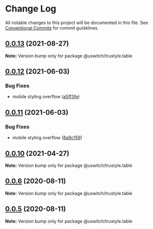 # Change Log

All notable changes to this project will be documented in this file.
See [Conventional Commits](https://conventionalcommits.org) for commit guidelines.

## [0.0.13](https://github.com/uswitch/trustyle/compare/@uswitch/trustyle.table@0.0.12...@uswitch/trustyle.table@0.0.13) (2021-08-27)

**Note:** Version bump only for package @uswitch/trustyle.table





## [0.0.12](https://github.com/uswitch/trustyle/compare/@uswitch/trustyle.table@0.0.10...@uswitch/trustyle.table@0.0.12) (2021-06-03)


### Bug Fixes

* mobile styling overflow ([a5ff3fe](https://github.com/uswitch/trustyle/commit/a5ff3fe))





## [0.0.11](https://github.com/uswitch/trustyle/compare/@uswitch/trustyle.table@0.0.10...@uswitch/trustyle.table@0.0.11) (2021-06-03)


### Bug Fixes

* mobile styling overflow ([8a9c159](https://github.com/uswitch/trustyle/commit/8a9c159))





## [0.0.10](https://github.com/uswitch/trustyle/compare/@uswitch/trustyle.table@0.0.9...@uswitch/trustyle.table@0.0.10) (2021-04-27)

**Note:** Version bump only for package @uswitch/trustyle.table





## [0.0.6](https://github.com/uswitch/trustyle/compare/@uswitch/trustyle.table@0.0.5...@uswitch/trustyle.table@0.0.6) (2020-08-11)

**Note:** Version bump only for package @uswitch/trustyle.table





## [0.0.5](https://github.com/uswitch/trustyle/compare/@uswitch/trustyle.table@0.0.4...@uswitch/trustyle.table@0.0.5) (2020-08-11)

**Note:** Version bump only for package @uswitch/trustyle.table
